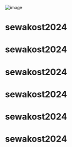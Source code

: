 ![image](https://github.com/user-attachments/assets/2de4f2c1-34c5-4d54-978c-a6455d059cb5)
# sewakost2024
# sewakost2024
# sewakost2024
# sewakost2024
# sewakost2024
# sewakost2024

